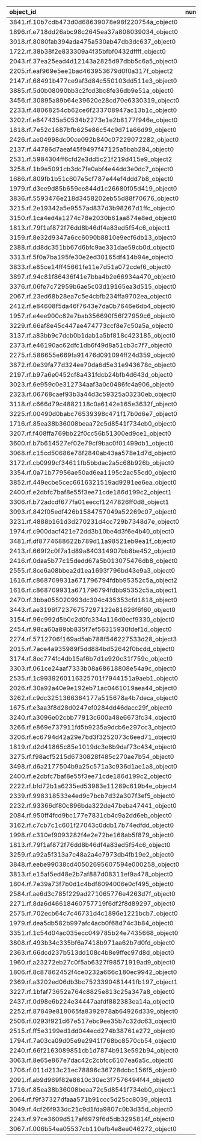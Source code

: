 | object_id                                        |   num_queries |   top1_rate |   top5_rate |   mean_rank |   median_rank |
|:-------------------------------------------------|--------------:|------------:|------------:|------------:|--------------:|
| 3841.rf.10b7cdb473d0d68639078e98f220754a_object0 |             3 |    1        |    1        |     1       |           1   |
| 1896.rf.e718dd26abc98c2645ea37a808039034_object0 |             2 |    1        |    1        |     1       |           1   |
| 3018.rf.8080fab394ada475a530ab47db3dc637_object0 |             2 |    1        |    1        |     1       |           1   |
| 1722.rf.38b38f2e833309a4f35bfbf0432dffff_object0 |             1 |    1        |    1        |     1       |           1   |
| 2043.rf.37ea25ead4d12143a2825d97dbb5c6a5_object0 |             1 |    1        |    1        |     1       |           1   |
| 2205.rf.eaf969e5ee1bad463953679d0f0a317f_object2 |             1 |    1        |    1        |     1       |           1   |
| 2147.rf.68491b477ce9af3d84c550103dd511e3_object0 |             1 |    1        |    1        |     1       |           1   |
| 3885.rf.5d0b08090bb3c2fcd3bc8fe36db9e51a_object0 |             1 |    1        |    1        |     1       |           1   |
| 3456.rf.30895a89b64e39620e28cd70e6330319_object0 |             1 |    1        |    1        |     1       |           1   |
| 2233.rf.48068254cb62ce6f233708947ac13b1c_object0 |             1 |    1        |    1        |     1       |           1   |
| 3202.rf.e847435a50534b2273e1e2b8177f946e_object0 |             1 |    1        |    1        |     1       |           1   |
| 1818.rf.7e52c1687bfb625e86c54c9d71a66d99_object0 |             1 |    1        |    1        |     1       |           1   |
| 2426.rf.ae04998dc00ce092b840c07229072282_object0 |             1 |    1        |    1        |     1       |           1   |
| 2137.rf.44786d7aeaf45f9497f47125a5bab284_object0 |             1 |    1        |    1        |     1       |           1   |
| 2531.rf.5984304ff6cfd2e3dd5c21f219d415e9_object2 |             1 |    1        |    1        |     1       |           1   |
| 3258.rf.1b9e5091cb3dc7fe0abf4e44dd3e0dc7_object0 |             1 |    1        |    1        |     1       |           1   |
| 1686.rf.809fb1b51c607e5cf787e44ef4ddd7b8_object0 |             1 |    1        |    1        |     1       |           1   |
| 1979.rf.d3ee9d85b659ee844d1c26680f05d419_object0 |             1 |    1        |    1        |     1       |           1   |
| 3836.rf.5593476e218d3458202eb55d88f70676_object0 |             1 |    1        |    1        |     1       |           1   |
| 3215.rf.2e19342a5e9557ad837d3b98267d1ffc_object0 |             1 |    1        |    1        |     1       |           1   |
| 3150.rf.1ca4ed4a1274c78e2030b61aa874e8ed_object0 |             1 |    1        |    1        |     1       |           1   |
| 1813.rf.79f1af872f76dd8b46df4a83ed5f54c6_object1 |             1 |    1        |    1        |     1       |           1   |
| 3159.rf.8e32d9347a6cc6090b8810e9ecf6db13_object0 |             1 |    1        |    1        |     1       |           1   |
| 2388.rf.dd8dc351bb67d6bfc9ae331dae59cb0d_object0 |             1 |    1        |    1        |     1       |           1   |
| 3313.rf.5f0a7ba195fe30e2ed30165df414b94e_object0 |             1 |    1        |    1        |     1       |           1   |
| 3833.rf.e85ce14ff45661fe11e7d51a072cdef6_object0 |             1 |    1        |    1        |     1       |           1   |
| 3897.rf.94c81f86436f41e7bba4b2e66934a470_object0 |             1 |    1        |    1        |     1       |           1   |
| 3376.rf.06fe7c72959b6ae5c03d19165ea3d515_object0 |             1 |    1        |    1        |     1       |           1   |
| 2067.rf.23ed68b28ea7c5e4cbfb234ffa9702ea_object0 |             1 |    1        |    1        |     1       |           1   |
| 2412.rf.e84608f5da46f7643e7da0b7646e6db4_object0 |             1 |    1        |    1        |     1       |           1   |
| 1957.rf.e4ee900c82e7bab356690f56f27959c6_object0 |             1 |    1        |    1        |     1       |           1   |
| 3229.rf.66af8e45c447ae474773ccf8e7c50a5a_object0 |             1 |    1        |    1        |     1       |           1   |
| 3137.rf.a83bb9c7dcb0b1dab1a5bf818c423185_object0 |             1 |    1        |    1        |     1       |           1   |
| 2373.rf.e46190ac62dfc1db6f49d8a51cb3c7f7_object0 |             1 |    1        |    1        |     1       |           1   |
| 2275.rf.586655e669fa91476d091094ff24d359_object0 |             1 |    1        |    1        |     1       |           1   |
| 3872.rf.0e39fa77d324ee70da6d5e31e943678c_object0 |             1 |    1        |    1        |     1       |           1   |
| 2197.rf.b97a6e0452cf8a431fdcb24bfb4d643d_object0 |             1 |    1        |    1        |     1       |           1   |
| 3023.rf.6e959c0e312734aaf3a0c0486fc4a906_object0 |             1 |    1        |    1        |     1       |           1   |
| 2323.rf.06768caef93b3a44d3c59325a03230eb_object0 |             1 |    1        |    1        |     1       |           1   |
| 3118.rf.c666d79c4882118c0a6142e165e3632f_object0 |             1 |    1        |    1        |     1       |           1   |
| 3225.rf.00490d0babc76539398c471f17b0d6e7_object0 |             1 |    1        |    1        |     1       |           1   |
| 1716.rf.85ea38b36008beaa72c5d8541f734eb0_object0 |             1 |    1        |    1        |     1       |           1   |
| 3207.rf.f408ffa769bb22f0cc56b51300ed9ce1_object0 |             2 |    0.5      |    1        |     1.5     |           1.5 |
| 3600.rf.b7b614527ef02e79cf9bac0f01499db1_object0 |             3 |    0.333333 |    0.666667 |     3.33333 |           2   |
| 3068.rf.c15cd50686e78f2840ab43aa578e1d7d_object0 |             3 |    0        |    0.666667 |     8.66667 |           5   |
| 3172.rf.cb0999cf34611fb5bbdac2a5c68b926b_object0 |             2 |    0        |    0.5      |     4.5     |           4.5 |
| 3354.rf.0a71b77956ae50ad6ea1195c2ac55cd0_object0 |             2 |    0        |    0        |    64       |          64   |
| 3852.rf.449ecbe5cec6616321519ad9291ee6ea_object0 |             2 |    0        |    0        |    45       |          45   |
| 2400.rf.e2dbfc7baf8e55f3ee71cde186d199c2_object1 |             2 |    0        |    0.5      |     9       |           9   |
| 3306.rf.b72adcdf677fa01eeccf1247826ff0d8_object1 |             2 |    0        |    1        |     2.5     |           2.5 |
| 3093.rf.842f05edf426b1584757049a52269c07_object0 |             1 |    0        |    0        |    57       |          57   |
| 3231.rf.4888b161d3d270231d4cc729b7348d7e_object0 |             1 |    0        |    0        |     9       |           9   |
| 1974.rf.c900dacf421e72dd3b10be4d3f6e4b40_object0 |             1 |    0        |    1        |     2       |           2   |
| 3481.rf.df8774688622b789d11a98521eb9ea1f_object0 |             1 |    0        |    0        |     9       |           9   |
| 2413.rf.669f2c0f7a1d89a840314907bb8be452_object0 |             1 |    0        |    1        |     5       |           5   |
| 2416.rf.0daa5b77c15dedd67a5b013075476db8_object0 |             1 |    0        |    1        |     4       |           4   |
| 2555.rf.8ce6a08bbea2d1ea1693f796bd43e9a3_object0 |             1 |    0        |    1        |     3       |           3   |
| 1616.rf.c868709931a671796794fdbb95352c5a_object2 |             1 |    0        |    1        |     3       |           3   |
| 1616.rf.c868709931a671796794fdbb95352c5a_object1 |             1 |    0        |    0        |    28       |          28   |
| 2470.rf.3bba055020993dc304c435353cfd1818_object0 |             1 |    0        |    0        |     8       |           8   |
| 3443.rf.ae3196f72376757297122e81626f6f60_object0 |             1 |    0        |    1        |     2       |           2   |
| 3154.rf.96c992d5b0c2d0fc334a116d0ecf9330_object0 |             1 |    0        |    0        |    13       |          13   |
| 2454.rf.98ca60a89bb835f7ef56315930fdef1d_object0 |             1 |    0        |    0        |    33       |          33   |
| 2274.rf.5712706f169ad5ab788f546227533d28_object3 |             1 |    0        |    0        |    55       |          55   |
| 2015.rf.7ace4a935989f5dd884bd52642f0bcdd_object0 |             1 |    0        |    1        |     2       |           2   |
| 3174.rf.8ec774fc4db15af6b7d1e920c31f759c_object0 |             1 |    0        |    0        |    73       |          73   |
| 3303.rf.061ce24aaf7333b08a68618808e54a9c_object0 |             1 |    0        |    1        |     2       |           2   |
| 2535.rf.1c9939260116325701f7944151a9aeb1_object0 |             1 |    0        |    0        |    40       |          40   |
| 2026.rf.30a92a40e9e192eb71ac0461019aea44_object0 |             1 |    0        |    1        |     2       |           2   |
| 3262.rf.c9dc3251366364177a515678a4b7deca_object0 |             1 |    0        |    0        |    51       |          51   |
| 1675.rf.e3aa3f8d28d0247ef0284dd46dacc29f_object0 |             1 |    0        |    0        |     7       |           7   |
| 3240.rf.a3096e02cbb77913c600a48e6673fc34_object0 |             1 |    0        |    0        |    38       |          38   |
| 3266.rf.e869e737911fd5b9235a9dcb6e297cc3_object0 |             1 |    0        |    0        |    25       |          25   |
| 3206.rf.ec6794d42a29e7bd3f3252073c6eed71_object0 |             1 |    0        |    0        |     7       |           7   |
| 1819.rf.d2d41865c85e1019dc3e8b9daf73c434_object0 |             1 |    0        |    0        |    20       |          20   |
| 3275.rf.f98acf5215d6730828f485c270ae7b54_object0 |             1 |    0        |    0        |    13       |          13   |
| 3498.rf.d6a2177504b9a25c571a3c936d1ae1a8_object0 |             1 |    0        |    0        |    46       |          46   |
| 2400.rf.e2dbfc7baf8e55f3ee71cde186d199c2_object0 |             1 |    0        |    0        |     6       |           6   |
| 2222.rf.bfd72b1a6235ed53983e11289c619b4e_object4 |             1 |    0        |    1        |     4       |           4   |
| 2339.rf.998318533e4ed9c7bcb7d32a307f3ef5_object0 |             1 |    0        |    0        |    15       |          15   |
| 2232.rf.93366df80c896bda322de47beba47441_object0 |             1 |    0        |    1        |     2       |           2   |
| 2084.rf.950ff4fcd9bc177e7831cb4c9a2dd6eb_object0 |             1 |    0        |    1        |     2       |           2   |
| 3162.rf.c7cb7c1c601f27043c0ddb17b74edfdd_object0 |             1 |    0        |    1        |     3       |           3   |
| 1998.rf.c310ef9093282f4e2e72be168ab5f879_object0 |             1 |    0        |    1        |     3       |           3   |
| 1813.rf.79f1af872f76dd8b46df4a83ed5f54c6_object0 |             1 |    0        |    0        |    12       |          12   |
| 3259.rf.a92a5f313a7c48a2a4e7973db4fb19e2_object0 |             1 |    0        |    1        |     3       |           3   |
| 3848.rf.eebe99038cd40502695607594e000258_object0 |             1 |    0        |    0        |    28       |          28   |
| 3813.rf.e15af5ed48e2b7af887d08311ef9a478_object0 |             1 |    0        |    0        |    27       |          27   |
| 1804.rf.7e39a73f7b0d1c4bdf8094006e0cf495_object0 |             1 |    0        |    0        |    10       |          10   |
| 2584.rf.ae6d3c785f229ad271065776e4263d7f_object0 |             1 |    0        |    1        |     4       |           4   |
| 2271.rf.8da6d46618460757719f6df2f8d89297_object0 |             1 |    0        |    1        |     5       |           5   |
| 2575.rf.702ecb64c7c46731d4c1896e1221bcb7_object0 |             1 |    0        |    1        |     3       |           3   |
| 1979.rf.dea5db582b997afc4acb0f68d74c3b84_object0 |             1 |    0        |    1        |     2       |           2   |
| 3351.rf.1c54d04ac035ecc049785b24e7435668_object0 |             1 |    0        |    1        |     2       |           2   |
| 3808.rf.493b34c335bf6a7418b971aa62b7d0fd_object0 |             1 |    0        |    0        |    20       |          20   |
| 2363.rf.66dcd237b513dd108c4b8e9ffec97d8d_object0 |             1 |    0        |    1        |     2       |           2   |
| 1960.rf.a23272eb27c0f5ab6327f98571919ad9_object0 |             1 |    0        |    1        |     3       |           3   |
| 1806.rf.8c87862452f4ce0232a666c180ec9942_object0 |             1 |    0        |    1        |     3       |           3   |
| 2369.rf.a3202ed06db3bc7523390481441fb197_object1 |             1 |    0        |    0        |     6       |           6   |
| 3227.rf.1bfaf73652a764c8825e813c25a347a8_object0 |             1 |    0        |    1        |     3       |           3   |
| 2437.rf.0d98e6b224e34447aafdf882383ea14a_object0 |             1 |    0        |    1        |     2       |           2   |
| 2252.rf.87849e818065fa8392978ab64926d339_object0 |             1 |    0        |    1        |     3       |           3   |
| 2506.rf.0293f921d67e517ebc9ee35b7c32dc63_object0 |             1 |    0        |    0        |    17       |          17   |
| 2515.rf.ff5e3199ed1dd044ecd274b38761e272_object0 |             1 |    0        |    1        |     2       |           2   |
| 1794.rf.7a03ca09d05e9e2941f768bc8570cb54_object0 |             1 |    0        |    0        |     6       |           6   |
| 2240.rf.66f2163089851cb1d7874b913e592b94_object0 |             1 |    0        |    0        |    59       |          59   |
| 3063.rf.8e65e867e7dac42c2cbfcc6107ea6a5c_object0 |             1 |    0        |    1        |     2       |           2   |
| 1706.rf.011d213c21ec78896c36728dcbc156f5_object0 |             1 |    0        |    0        |     6       |           6   |
| 2091.rf.ab9d969f82e8610c30ec3f7576494f44_object0 |             1 |    0        |    0        |    30       |          30   |
| 1716.rf.85ea38b36008beaa72c5d8541f734eb0_object1 |             1 |    0        |    0        |     6       |           6   |
| 2064.rf.f9f37327dfaaa571b91ccc5d25cc8039_object1 |             1 |    0        |    0        |     9       |           9   |
| 3049.rf.4cf26f933dc21c9d1fda9807c0b3d35d_object0 |             1 |    0        |    0        |    32       |          32   |
| 2243.rf.97ce3609d517af6979f6d5db3295814f_object0 |             1 |    0        |    1        |     3       |           3   |
| 3067.rf.006b54ea05537cb110efb4e8ee046272_object0 |             1 |    0        |    0        |     6       |           6   |